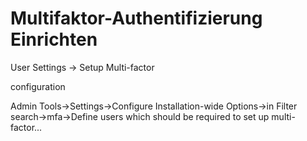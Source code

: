 # Multifaktor-Authentifizierung Einrichten

User Settings -> Setup Multi-factor

configuration

Admin Tools->Settings->Configure Installation-wide Options->in Filter search->mfa->Define users which should be required to set up multi-factor...
